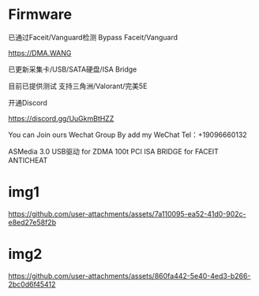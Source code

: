 # Firmware
已通过Faceit/Vanguard检测
Bypass Faceit/Vanguard

https://DMA.WANG

已更新采集卡/USB/SATA硬盘/ISA Bridge

目前已提供测试
<AD>
支持三角洲/Valorant/完美5E

开通Discord

https://discord.gg/UuGkmBtHZZ

You can Join ours Wechat Group By add my WeChat
Tel：+19096660132

<POST>
ASMedia 3.0 USB驱动 for ZDMA 100t
PCI ISA BRIDGE for FACEIT ANTICHEAT

  
  
  # img1
https://github.com/user-attachments/assets/7a110095-ea52-41d0-902c-e8ed27e58f2b
# img2
https://github.com/user-attachments/assets/860fa442-5e40-4ed3-b266-2bc0d6f45412

